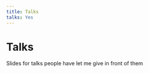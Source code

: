```yaml
---
title: Talks
talks: Yes
---
```


# Talks

Slides for talks people have let me give in front of them
